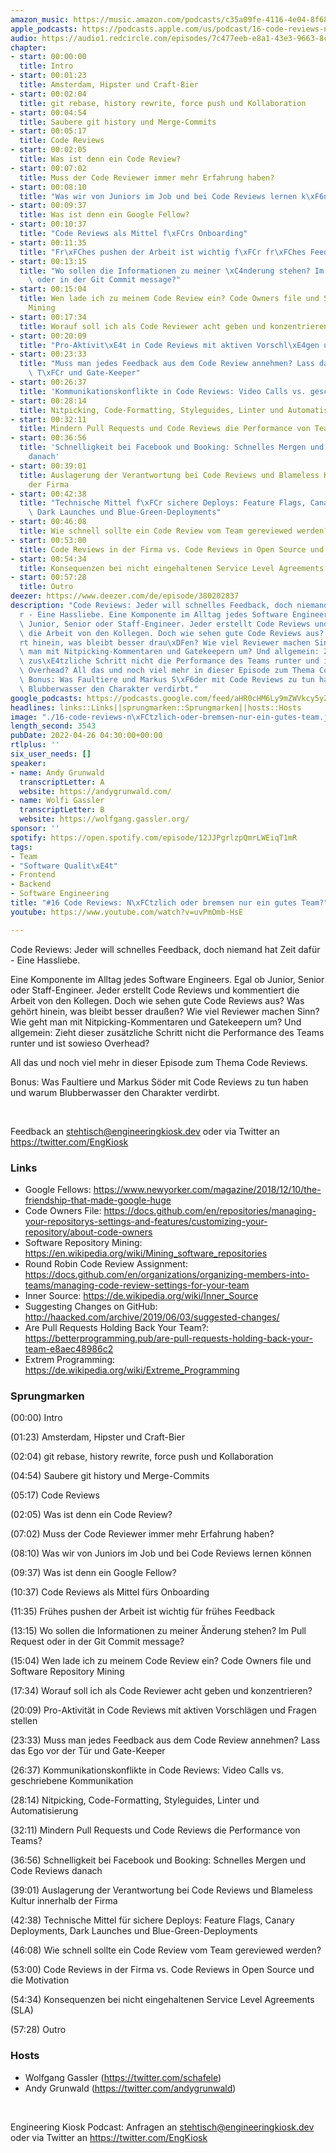 ```yaml
---
amazon_music: https://music.amazon.com/podcasts/c35a09fe-4116-4e04-8f68-77d61b112e46/episodes/a5a91d87-c04e-43f1-a2dd-9f137a4fa0ef/engineering-kiosk-16-code-reviews-n%C3%BCtzlich-oder-bremsen-nur-ein-gutes-team
apple_podcasts: https://podcasts.apple.com/us/podcast/16-code-reviews-n%C3%BCtzlich-oder-bremsen-nur-ein-gutes-team/id1603082924?i=1000558699631
audio: https://audio1.redcircle.com/episodes/7c477eeb-e8a1-43e3-9663-8c6d9118645f/stream.mp3
chapter:
- start: 00:00:00
  title: Intro
- start: 00:01:23
  title: Amsterdam, Hipster und Craft-Bier
- start: 00:02:04
  title: git rebase, history rewrite, force push und Kollaboration
- start: 00:04:54
  title: Saubere git history und Merge-Commits
- start: 00:05:17
  title: Code Reviews
- start: 00:02:05
  title: Was ist denn ein Code Review?
- start: 00:07:02
  title: Muss der Code Reviewer immer mehr Erfahrung haben?
- start: 00:08:10
  title: "Was wir von Juniors im Job und bei Code Reviews lernen k\xF6nnen"
- start: 00:09:37
  title: Was ist denn ein Google Fellow?
- start: 00:10:37
  title: "Code Reviews als Mittel f\xFCrs Onboarding"
- start: 00:11:35
  title: "Fr\xFChes pushen der Arbeit ist wichtig f\xFCr fr\xFChes Feedback"
- start: 00:13:15
  title: "Wo sollen die Informationen zu meiner \xC4nderung stehen? Im Pull Request\
    \ oder in der Git Commit message?"
- start: 00:15:04
  title: Wen lade ich zu meinem Code Review ein? Code Owners file und Software Repository
    Mining
- start: 00:17:34
  title: Worauf soll ich als Code Reviewer acht geben und konzentrieren?
- start: 00:20:09
  title: "Pro-Aktivit\xE4t in Code Reviews mit aktiven Vorschl\xE4gen und Fragen stellen"
- start: 00:23:33
  title: "Muss man jedes Feedback aus dem Code Review annehmen? Lass das Ego vor der\
    \ T\xFCr und Gate-Keeper"
- start: 00:26:37
  title: 'Kommunikationskonflikte in Code Reviews: Video Calls vs. geschriebene Kommunikation'
- start: 00:28:14
  title: Nitpicking, Code-Formatting, Styleguides, Linter und Automatisierung
- start: 00:32:11
  title: Mindern Pull Requests und Code Reviews die Performance von Teams?
- start: 00:36:56
  title: 'Schnelligkeit bei Facebook und Booking: Schnelles Mergen und Code Reviews
    danach'
- start: 00:39:01
  title: Auslagerung der Verantwortung bei Code Reviews und Blameless Kultur innerhalb
    der Firma
- start: 00:42:38
  title: "Technische Mittel f\xFCr sichere Deploys: Feature Flags, Canary Deployments,\
    \ Dark Launches und Blue-Green-Deployments"
- start: 00:46:08
  title: Wie schnell sollte ein Code Review vom Team gereviewed werden?
- start: 00:53:00
  title: Code Reviews in der Firma vs. Code Reviews in Open Source und die Motivation
- start: 00:54:34
  title: Konsequenzen bei nicht eingehaltenen Service Level Agreements (SLA)
- start: 00:57:28
  title: Outro
deezer: https://www.deezer.com/de/episode/380202837
description: "Code Reviews: Jeder will schnelles Feedback, doch niemand hat Zeit daf\xFC\
  r - Eine Hassliebe. Eine Komponente im Alltag jedes Software Engineers. Egal ob\
  \ Junior, Senior oder Staff-Engineer. Jeder erstellt Code Reviews und kommentiert\
  \ die Arbeit von den Kollegen. Doch wie sehen gute Code Reviews aus? Was geh\xF6\
  rt hinein, was bleibt besser drau\xDFen? Wie viel Reviewer machen Sinn? Wie geht\
  \ man mit Nitpicking-Kommentaren und Gatekeepern um? Und allgemein: Zieht dieser\
  \ zus\xE4tzliche Schritt nicht die Performance des Teams runter und ist sowieso\
  \ Overhead? All das und noch viel mehr in dieser Episode zum Thema Code Reviews.\
  \ Bonus: Was Faultiere und Markus S\xF6der mit Code Reviews zu tun haben und warum\
  \ Blubberwasser den Charakter verdirbt."
google_podcasts: https://podcasts.google.com/feed/aHR0cHM6Ly9mZWVkcy5yZWRjaXJjbGUuY29tLzBlY2ZkZmQ3LWZkYTEtNGMzZC05NTE1LTQ3NjcyN2Y5ZGY1ZQ/episode/Y2MwYWY4MTUtNDhhZC00YjRhLThhYzgtYWRhMmQ1YWJkNzc5?sa=X&ved=0CAUQkfYCahcKEwi4xMSxj4L4AhUAAAAAHQAAAAAQNQ
headlines: links::Links||sprungmarken::Sprungmarken||hosts::Hosts
image: "./16-code-reviews-n\xFCtzlich-oder-bremsen-nur-ein-gutes-team.jpg"
length_second: 3543
pubDate: 2022-04-26 04:30:00+00:00
rtlplus: ''
six_user_needs: []
speaker:
- name: Andy Grunwald
  transcriptLetter: A
  website: https://andygrunwald.com/
- name: Wolfi Gassler
  transcriptLetter: B
  website: https://wolfgang.gassler.org/
sponsor: ''
spotify: https://open.spotify.com/episode/12JJPgrlzpQmrLWEiqT1mR
tags:
- Team
- "Software Qualit\xE4t"
- Frontend
- Backend
- Software Engineering
title: "#16 Code Reviews: N\xFCtzlich oder bremsen nur ein gutes Team?"
youtube: https://www.youtube.com/watch?v=uvPmOmb-HsE

---
```

<p>Code Reviews: Jeder will schnelles Feedback, doch niemand hat Zeit dafür - Eine Hassliebe.</p><p>Eine Komponente im Alltag jedes Software Engineers. Egal ob Junior, Senior oder Staff-Engineer. Jeder erstellt Code Reviews und kommentiert die Arbeit von den Kollegen. Doch wie sehen gute Code Reviews aus? Was gehört hinein, was bleibt besser draußen? Wie viel Reviewer machen Sinn? Wie geht man mit Nitpicking-Kommentaren und Gatekeepern um? Und allgemein: Zieht dieser zusätzliche Schritt nicht die Performance des Teams runter und ist sowieso Overhead?</p><p>All das und noch viel mehr in dieser Episode zum Thema Code Reviews.</p><p>Bonus: Was Faultiere und Markus Söder mit Code Reviews zu tun haben und warum Blubberwasser den Charakter verdirbt.</p><p><br></p><p>Feedback an <a href="mailto:stehtisch@engineeringkiosk.dev" rel="nofollow">stehtisch@engineeringkiosk.dev</a> oder via Twitter an <a href="https://twitter.com/EngKiosk" rel="nofollow">https://twitter.com/EngKiosk</a></p><h3 id="links">Links</h3><ul><li>Google Fellows: <a href="https://www.newyorker.com/magazine/2018/12/10/the-friendship-that-made-google-huge" rel="nofollow">https://www.newyorker.com/magazine/2018/12/10/the-friendship-that-made-google-huge</a></li><li>Code Owners File: <a href="https://docs.github.com/en/repositories/managing-your-repositorys-settings-and-features/customizing-your-repository/about-code-owners" rel="nofollow">https://docs.github.com/en/repositories/managing-your-repositorys-settings-and-features/customizing-your-repository/about-code-owners</a></li><li>Software Repository Mining: <a href="https://en.wikipedia.org/wiki/Mining_software_repositories" rel="nofollow">https://en.wikipedia.org/wiki/Mining_software_repositories</a></li><li>Round Robin Code Review Assignment: <a href="https://docs.github.com/en/organizations/organizing-members-into-teams/managing-code-review-settings-for-your-team" rel="nofollow">https://docs.github.com/en/organizations/organizing-members-into-teams/managing-code-review-settings-for-your-team</a></li><li>Inner Source: <a href="https://de.wikipedia.org/wiki/Inner_Source" rel="nofollow">https://de.wikipedia.org/wiki/Inner_Source</a></li><li>Suggesting Changes on GitHub: <a href="http://haacked.com/archive/2019/06/03/suggested-changes/" rel="nofollow">http://haacked.com/archive/2019/06/03/suggested-changes/</a></li><li>Are Pull Requests Holding Back Your Team?: <a href="https://betterprogramming.pub/are-pull-requests-holding-back-your-team-e8aec48986c2" rel="nofollow">https://betterprogramming.pub/are-pull-requests-holding-back-your-team-e8aec48986c2</a></li><li>Extrem Programming: <a href="https://de.wikipedia.org/wiki/Extreme_Programming" rel="nofollow">https://de.wikipedia.org/wiki/Extreme_Programming</a></li></ul><h3 id="sprungmarken">Sprungmarken</h3><p>(00:00) Intro</p><p>(01:23) Amsterdam, Hipster und Craft-Bier</p><p>(02:04) git rebase, history rewrite, force push und Kollaboration</p><p>(04:54) Saubere git history und Merge-Commits</p><p>(05:17) Code Reviews</p><p>(02:05) Was ist denn ein Code Review?</p><p>(07:02) Muss der Code Reviewer immer mehr Erfahrung haben?</p><p>(08:10) Was wir von Juniors im Job und bei Code Reviews lernen können</p><p>(09:37) Was ist denn ein Google Fellow?</p><p>(10:37) Code Reviews als Mittel fürs Onboarding</p><p>(11:35) Frühes pushen der Arbeit ist wichtig für frühes Feedback</p><p>(13:15) Wo sollen die Informationen zu meiner Änderung stehen? Im Pull Request oder in der Git Commit message?</p><p>(15:04) Wen lade ich zu meinem Code Review ein? Code Owners file und Software Repository Mining</p><p>(17:34) Worauf soll ich als Code Reviewer acht geben und konzentrieren?</p><p>(20:09) Pro-Aktivität in Code Reviews mit aktiven Vorschlägen und Fragen stellen</p><p>(23:33) Muss man jedes Feedback aus dem Code Review annehmen? Lass das Ego vor der Tür und Gate-Keeper</p><p>(26:37) Kommunikationskonflikte in Code Reviews: Video Calls vs. geschriebene Kommunikation</p><p>(28:14) Nitpicking, Code-Formatting, Styleguides, Linter und Automatisierung</p><p>(32:11) Mindern Pull Requests und Code Reviews die Performance von Teams?</p><p>(36:56) Schnelligkeit bei Facebook und Booking: Schnelles Mergen und Code Reviews danach</p><p>(39:01) Auslagerung der Verantwortung bei Code Reviews und Blameless Kultur innerhalb der Firma</p><p>(42:38) Technische Mittel für sichere Deploys: Feature Flags, Canary Deployments, Dark Launches und Blue-Green-Deployments</p><p>(46:08) Wie schnell sollte ein Code Review vom Team gereviewed werden?</p><p>(53:00) Code Reviews in der Firma vs. Code Reviews in Open Source und die Motivation</p><p>(54:34) Konsequenzen bei nicht eingehaltenen Service Level Agreements (SLA)</p><p>(57:28) Outro</p><h3 id="hosts">Hosts</h3><ul><li>Wolfgang Gassler (<a href="https://twitter.com/schafele" rel="nofollow">https://twitter.com/schafele</a>)</li><li>Andy Grunwald (<a href="https://twitter.com/andygrunwald" rel="nofollow">https://twitter.com/andygrunwald</a>)</li></ul><p><br></p><p>Engineering Kiosk Podcast: Anfragen an <a href="mailto:stehtisch@engineeringkiosk.dev" rel="nofollow">stehtisch@engineeringkiosk.dev</a> oder via Twitter an <a href="https://twitter.com/EngKiosk" rel="nofollow">https://twitter.com/EngKiosk</a></p>